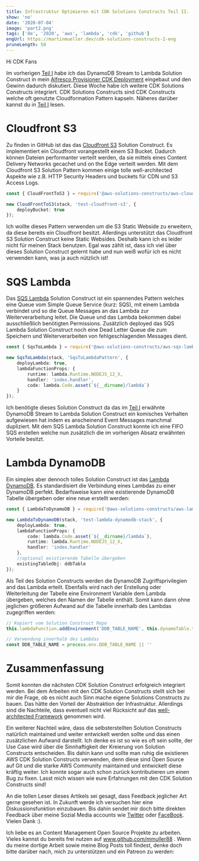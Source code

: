 ```yaml
---
title: Infrastruktur Optimieren mit CDK Solutions Constructs Teil II.
show: 'no'
date: '2020-07-04'
image: 'part2.png'
tags: ['de', '2020', 'aws', 'lambda', 'cdk', 'github']
engUrl: https://martinmueller.dev/cdk-solutions-constructs-2-eng
pruneLength: 50
---
```


Hi CDK Fans

Im vorherigen [Teil I](https://martinmueller.dev/cdk-solutions-constructs) habe ich das DynamoDB Stream to Lambda Solution Construct in mein [Alfresco Provisioner CDK Deployment](https://martinmueller.dev/alf-provisioner) eingebaut und den Gewinn dadurch diskutiert. Diese Woche habe ich weitere CDK Solutions Constructs integriert. CDK Solutions Constructs sind CDK Constructs welche oft genutzte Cloudformation Pattern kapseln. Näheres darüber kannst du in [Teil I](https://martinmueller.dev/cdk-solutions-constructs) lesen.

# Cloudfront S3
Zu finden in GitHub ist das das [Cloudfront S3](https://github.com/awslabs/aws-solutions-constructs/tree/master/source/patterns/%40aws-solutions-constructs/aws-cloudfront-s3) Solution Construct. Es implementiert ein Cloudfront vorangestellt einem S3 Bucket. Dadurch können Dateien performanter verteilt werden, da sie mittels eines Content Delivery Networks gecachet und on the Edge verteilt werden. Mit dem Cloudfront S3 Solution Pattern kommen einige tolle well-architected Aspekte wie z.B. HTTP Security Headers und buckets für CDN und S3 Access Logs.

```TypeScript
const { CloudFrontToS3 } = require('@aws-solutions-constructs/aws-cloudfront-s3');

new CloudFrontToS3(stack, 'test-cloudfront-s3', {
    deployBucket: true
});
```

Ich wollte dieses Pattern verwenden um die S3 Static Webside zu erweitern, da diese bereits ein Cloudfront besitzt. Allerdings unterstützt das Cloudfront S3 Solution Construct keine Static Websides. Deshalb kann ich es leider nicht für meinen Stack benutzen. Egal was zählt ist, dass ich viel über dieses Solution Construct gelernt habe und nun weiß wofür ich es nicht verwenden kann, was ja auch nützlich ist!

# SQS Lambda
Das [SQS Lambda](https://github.com/awslabs/aws-solutions-constructs/tree/master/source/patterns/%40aws-solutions-constructs/aws-sqs-lambda) Solution Construct ist ein spannendes Pattern welches eine Queue vom Simple Queue Service (kurz: SQS), mit einem Lambda verbindet und so die Queue Messages an das Lambda zur Weiterverarbeitung leitet. Die Queue und das Lambda bekommen dabei ausschließlich benötigten Permissions. Zusätzlich deployed das SQS Lambda Solution Construct noch eine Dead Letter Queue die zum Speichern und Weiterverarbeiten von fehlgeschlagenden Messages dient.

```TypeScript
const { SqsToLambda } = require('@aws-solutions-constructs/aws-sqs-lambda');

new SqsToLambda(stack, 'SqsToLambdaPattern', {
    deployLambda: true,
    lambdaFunctionProps: {
        runtime: lambda.Runtime.NODEJS_12_X,
        handler: 'index.handler',
        code: lambda.Code.asset(`${__dirname}/lambda`)
    }
});
```

Ich benötigte dieses Solution Construct da das im [Teil I](https://martinmueller.dev/cdk-solutions-constructs) erwähnte DynamoDB Stream to Lambda Solution Construct ein komisches Verhalten aufgewiesen hat indem es anscheinend Event Messages manchmal dupliziert. Mit dem SQS Lambda Solution Construct konnte ich eine FIFO SQS erstellen welche nun zusätzlich die im vorherigen Absatz erwähnten Vorteile besitzt.

# Lambda DynamoDB
Ein simples aber dennoch tolles Solution Construct ist das [Lambda DynamoDB](https://github.com/awslabs/aws-solutions-constructs/tree/master/source/patterns/%40aws-solutions-constructs/aws-lambda-dynamodb). Es standardisiert die Verbindung eines Lambdas zu einer DynamoDB perfekt. Bedarfsweise kann eine existierende DynamoDB Tabelle übergeben oder eine neue erstellt werden:

```TypeScript
const { LambdaToDynamoDB } = require('@aws-solutions-constructs/aws-lambda-dynamodb');

new LambdaToDynamoDB(stack, 'test-lambda-dynamodb-stack', {
    deployLambda: true,
    lambdaFunctionProps: {
        code: lambda.Code.asset(`${__dirname}/lambda`),
        runtime: lambda.Runtime.NODEJS_12_X,
        handler: 'index.handler'
    },
    //optional existierende Tabelle übergeben
    existingTableObj: ddbTable
});
```

Als Teil des Solution Constructs werden die DynamoDB Zugriffsprivilegien and das Lambda erteilt. Ebenfalls wird nach der Erstellung oder Weiterleitung der Tabelle eine Environment Variable dem Lambda übergeben, welches den Namen der Tabelle enthält. Somit kann dann ohne jeglichen größeren Aufwand auf die Tabelle innerhalb des Lambdas zugegriffen werden:

```TypeScript
// Kopiert vom Solution Construct Repo
this.lambdaFunction.addEnvironment('DDB_TABLE_NAME', this.dynamoTable.tableName);

// Verwendung innerhalb des Lambdas
const DDB_TABLE_NAME = process.env.DDB_TABLE_NAME || ''
```

# Zusammenfassung
Somit konnten die nächsten CDK Solution Construct erfolgreich integriert werden. Bei dem Arbeiten mit den CDK Solution Constructs stellt sich bei mir die Frage, ob es nicht auch Sinn mache eigene Solutions Constructs zu bauen. Das hätte den Vorteil der Abstraktion der Infrastruktur. Allerdings sind die Nachteile, dass eventuell nicht viel Rücksicht auf das [well-architected Framework](https://aws.amazon.com/architecture/well-architected/) genommen wird.

Ein weiterer Nachteil wäre, dass die selbsterstellten Solution Constructs natürlich maintained und weiter entwickelt werden sollte und das einen zusätzlichen Aufwand darstellt. Ich denke es ist so wie es oft sein sollte, der Use Case wird über die Sinnhaftigkeit der Kreierung von Solution Constructs entscheiden. Bis dahin kann und sollte man ruhig die existieren AWS CDK Solution Constructs verwenden, denn diese sind Open Source auf Git und die starke AWS Community maintained und entwickelt diese kräftig weiter. Ich konnte sogar auch schon zurück kontributieren um einen Bug zu fixen. Lasst mich wissen wie eure Erfahrungen mit den CDK Solution Constructs sind!

An die tollen Leser dieses Artikels sei gesagt, dass Feedback jeglicher Art gerne gesehen ist. In Zukunft werde ich versuchen hier eine Diskussionsfunktion einzubauen. Bis dahin sendet mir doch bitte direkten Feedback über meine Sozial Media accounts wie [Twitter](https://twitter.com/MartinMueller_) oder [FaceBook](https://www.facebook.com/martin.muller.10485). Vielen Dank :).

Ich liebe es an Content Management Open Source Projekte zu arbeiten. Vieles kannst du bereits frei nutzen auf www.github.com/mmuller88 . Wenn du meine dortige Arbeit sowie meine Blog Posts toll findest, denke doch bitte darüber nach, mich zu unterstützen und ein Patreon zu werden:

   